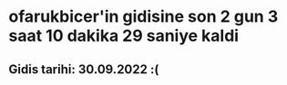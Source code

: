 # ofarukbicer'in gidisine son 2 gun 3 saat 10 dakika 29 saniye kaldi

## Gidis tarihi: 30.09.2022 :(